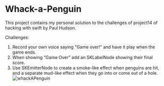 # Whack-a-Penguin
This project contains my personal solution to the challenges of project14 of hacking with swift by Paul Hudson.

Challenges:
1. Record your own voice saying "Game over!" and have it play when the game ends.
2. When showing “Game Over” add an SKLabelNode showing their final score.
3. Use SKEmitterNode to create a smoke-like effect when penguins are hit, and a separate mud-like effect when they go into or come out of a hole.
![whackAPenguin](https://user-images.githubusercontent.com/52813885/89129496-8461ef00-d51d-11ea-958e-517771b52ec8.gif)
